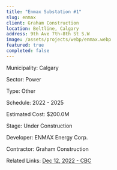```yaml
---
title: "Enmax Substation #1"
slug: enmax
client: Graham Construction
location: Beltline, Calgary
address: 9th Ave 7th-8th St S.W
image: /assets/projects/webp/enmax.webp
featured: true
completed: false
---
```


Municipality: Calgary

Sector: Power

Type: Other

Schedule: 2022 - 2025

Estimated Cost: $200.0M

Stage: Under Construction

Developer: ENMAX Energy Corp.

Contractor: Graham Construction

Related Links: [Dec 12, 2022 - CBC](https://www.cbc.ca/news/canada/calgary/enmax-power-replacing-substation-one-1.6683096)
